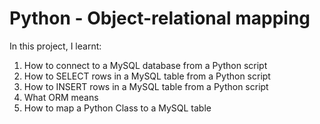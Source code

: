 # Python - Object-relational mapping

In this project, I learnt:

1. How to connect to a MySQL database from a Python script
1. How to SELECT rows in a MySQL table from a Python script
1. How to INSERT rows in a MySQL table from a Python script
1. What ORM means
1. How to map a Python Class to a MySQL table
